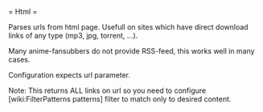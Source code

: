 = Html =

Parses urls from html page. Usefull on sites which have direct download
links of any type (mp3, jpg, torrent, ...).

Many anime-fansubbers do not provide RSS-feed, this works well in many cases.

Configuration expects url parameter.

Note: This returns ALL links on url so you need to configure [wiki:FilterPatterns patterns] filter
to match only to desired content.
